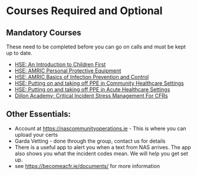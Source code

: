 # Courses Required and Optional

## Mandatory Courses 
These need to be completed before you can go on calls and must be kept up to date. 
- [HSE: An Introduction to Children First](https://www.hseland.ie/ekp/servlet/ekp?PX=N&TEACHREVIEW=N&PTX=&CID=EKP000000160&TX=FORMAT1&LANGUAGE_TAG=0&DECORATEPAGE=N)
- [HSE: AMRIC Personal Protective Equipment](https://www.hseland.ie/ekp/servlet/ekp?PX=N&TEACHREVIEW=N&PTX=&CID=EKP000005925&TX=FORMAT1&LANGUAGE_TAG=0&DECORATEPAGE=N)
- [HSE: AMRIC Basics of Infection Prevention and Control](https://www.hseland.ie/ekp/servlet/ekp?PX=N&TEACHREVIEW=N&CID=EKP000005846&TX=FORMAT1&LANGUAGE_TAG=0&DECORATEPAGE=N)
- [HSE: Putting on and taking off PPE in Community Healthcare Settings](https://www.hseland.ie/ekp/servlet/ekp?PX=N&TEACHREVIEW=N&CID=EKP000003176&TX=FORMAT1&LANGUAGE_TAG=0&DECORATEPAGE=N)
- [HSE: Putting on and taking off PPE in Acute Healthcare Settings](https://www.hseland.ie/ekp/servlet/ekp?PX=N&TEACHREVIEW=N&CID=EKP000003175&TX=FORMAT1&LANGUAGE_TAG=0&DECORATEPAGE=N)
- [Dillon Academy: Critical Incident Stress Management For CFRs](https://www.dillonacademy.com/client/responder/course/view.php?id=6)

## Other Essentials:
- Account at https://nascommunityoperations.ie - This is where you can upload your certs
- Garda Vetting - done through the group, contact us for details
- There is a useful app to alert you when a text from NAS arrives. The app also shows you what the incident codes mean. We will help you get set up.
- see https://becomeacfr.ie/documents/ for more information
